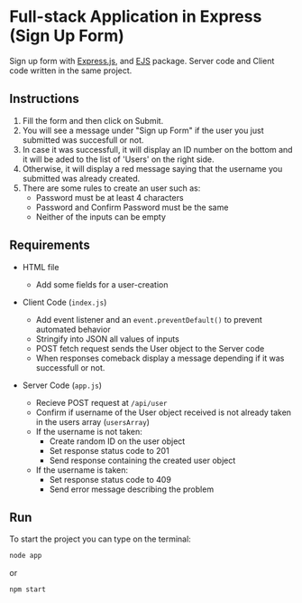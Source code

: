 # Full-stack Application in Express (Sign Up Form)

Sign up form with [Express.js](http://expressjs.com/), and [EJS](https://www.npmjs.com/package/ejs) package.
Server code and Client code written in the same project.

## Instructions

1. Fill the form and then click on Submit.
2. You will see a message under "Sign up Form" if the user you just submitted was succesfull or not.
3. In case it was successfull, it will display an ID number on the bottom and it will be aded to the list of 'Users' on the right side.
4. Otherwise, it will display a red message saying that the username you submitted was already created.
5. There are some rules to create an user such as:
    - Password must be at least 4 characters
    - Password and Confirm Password must be the same
    - Neither of the inputs can be empty

## Requirements

-   HTML file

    -   Add some fields for a user-creation

-   Client Code (`index.js`)

    -   Add event listener and an `event.preventDefault()` to prevent automated behavior
    -   Stringify into JSON all values of inputs
    -   POST fetch request sends the User object to the Server code
    -   When responses comeback display a message depending if it was successfull or not.

-   Server Code (`app.js`)
    -   Recieve POST request at `/api/user`
    -   Confirm if username of the User object received is not already taken in the users array (`usersArray`)
    -   If the username is not taken:
        -   Create random ID on the user object
        -   Set response status code to 201
        -   Send response containing the created user object
    -   If the username is taken:
        -   Set response status code to 409
        -   Send error message describing the problem

## Run

To start the project you can type on the terminal:

```bash
node app
```

or

```bash
npm start
```
